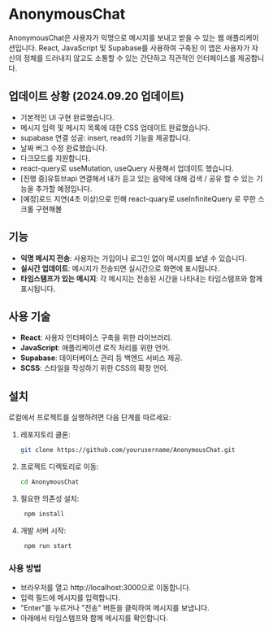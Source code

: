 # AnonymousChat

AnonymousChat은 사용자가 익명으로 메시지를 보내고 받을 수 있는 웹 애플리케이션입니다. React, JavaScript 및 Supabase를 사용하여 구축된 이 앱은 사용자가 자신의 정체를 드러내지 않고도 소통할 수 있는 간단하고 직관적인 인터페이스를 제공합니다.

## 업데이트 상황 (2024.09.20 업데이트)

- 기본적인 UI 구현 완료했습니다.
- 메시지 입력 및 메시지 목록에 대한 CSS 업데이트 완료했습니다.
- supabase 연결 성공: insert, read의 기능을 제공합니다.
- 날짜 버그 수정 완료했습니다.
- 다크모드를 지원합니다.
- react-query로 useMutation, useQuery 사용해서 업데이트 했습니다.
- [진행 중]유튜브api 연결해서 내가 듣고 있는 음악에 대해 검색 / 공유 할 수 있는 기능을 추가할 예정입니다.
- [예정]로드 지연(4초 이상)으로 인해 react-quary로 useInfiniteQuery 로 무한 스크롤 구현해볼 

## 기능

- **익명 메시지 전송**: 사용자는 가입이나 로그인 없이 메시지를 보낼 수 있습니다.
- **실시간 업데이트**: 메시지가 전송되면 실시간으로 화면에 표시됩니다. 
- **타임스탬프가 있는 메시지**: 각 메시지는 전송된 시간을 나타내는 타임스탬프와 함께 표시됩니다.


## 사용 기술

- **React**: 사용자 인터페이스 구축을 위한 라이브러리.
- **JavaScript**: 애플리케이션 로직 처리를 위한 언어.
- **Supabase**: 데이터베이스 관리 등 백엔드 서비스 제공.
- **SCSS**: 스타일을 작성하기 위한 CSS의 확장 언어.

## 설치

로컬에서 프로젝트를 실행하려면 다음 단계를 따르세요:

1. 레포지토리 클론:
   ```bash
   git clone https://github.com/yourusername/AnonymousChat.git
   ```
2. 프로젝트 디렉토리로 이동:
   ```bash
   cd AnonymousChat
   ```
4. 필요한 의존성 설치:
   ```bash
    npm install
   ```
6. 개발 서버 시작:
   ```bash
    npm run start
   ```

### 사용 방법

- 브라우저를 열고 http://localhost:3000으로 이동합니다.
- 입력 필드에 메시지를 입력합니다.
- "Enter"를 누르거나 "전송" 버튼을 클릭하여 메시지를 보냅니다.
- 아래에서 타임스탬프와 함께 메시지를 확인합니다.
